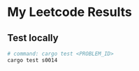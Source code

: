 # My Leetcode Results

## Test locally

```bash
# command: cargo test <PROBLEM_ID>
cargo test s0014
```
